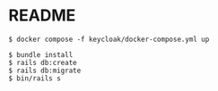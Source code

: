 # README

```
$ docker compose -f keycloak/docker-compose.yml up
```

```
$ bundle install
$ rails db:create
$ rails db:migrate
$ bin/rails s
```